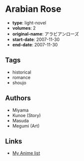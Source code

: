 # Arabian Rose

-   **type**: light-novel
-   **volumes**: 2
-   **original-name**: アラビアンローズ
-   **start-date**: 2007-11-30
-   **end-date**: 2007-11-30

## Tags

-   historical
-   romance
-   shoujo

## Authors

-   Miyama
-   Kunoe (Story)
-   Masuda
-   Megumi (Art)

## Links

-   [My Anime list](https://myanimelist.net/manga/80781/Arabian_Rose)
